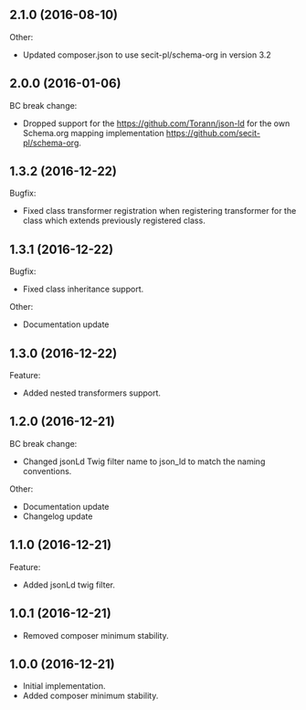 ## 2.1.0 (2016-08-10)

Other:

* Updated composer.json to use secit-pl/schema-org in version 3.2

## 2.0.0 (2016-01-06)

BC break change:

* Dropped support for the https://github.com/Torann/json-ld for the own Schema.org mapping implementation https://github.com/secit-pl/schema-org.

## 1.3.2 (2016-12-22)

Bugfix:

* Fixed class transformer registration when registering transformer for the class which extends previously registered class.

## 1.3.1 (2016-12-22)

Bugfix:

* Fixed class inheritance support.

Other:

* Documentation update

## 1.3.0 (2016-12-22)

Feature:

* Added nested transformers support.

## 1.2.0 (2016-12-21)

BC break change:

* Changed jsonLd Twig filter name to json_ld to match the naming conventions.

Other:

* Documentation update
* Changelog update

## 1.1.0 (2016-12-21)

Feature:

* Added jsonLd twig filter.

## 1.0.1 (2016-12-21)

* Removed composer minimum stability.

## 1.0.0 (2016-12-21)

* Initial implementation.
* Added composer minimum stability.

